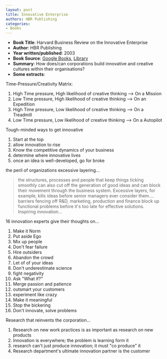 ```yaml
---
layout: post
title: Innovative Enterprise
authors: HBR Publishing
categories:
- Books
---
```



- **Book Title**: Harvard Business Review on the Innovative Enterprise
- **Author**: HBR Publishing
- **Year written/published**: 2003
- **Book Source**: [Google Books](http://books.google.com/books?id=r4taXHHvbpMC&printsec=frontcover&dq=Harvard+Business+Review+on+the+Innovative+Enterprise&cd=1#v=onepage&q=&f=false), [Library](http://catalogue.nlb.gov.sg/cgi-bin/cw_cgi?fullRecord+22323+3002+11802061+1+0)
- **Summary**: How does/can corporations build innovative and creative cultures within their organisations?
- **Some extracts**:

Time-Pressure/Creativity Matrix:

1. High Time pressure, High likelihood of creative thinking --> On a Mission
2. Low Time pressure, High likelihood of creative thinking --> On an Expedition
3. High Time pressure, Low likelihood of creative thinking --> On a Treadmill
4. Low Time pressure, Low likelihood of creative thinking --> On a Autopilot

Tough-minded ways to get innovative

1. Start at the top
2. allow innovation to rise
3. Know the competitive dynamics of your business
4. determine where innovative lives
5. once an idea is well-developed, go for broke

the peril of organizations excessive layering...

> the structures, processes and people that keep things ticking smoothly can also cut off the generation of good ideas and can block their movement through the business system. Excessive layers, for example, kills ideas before senior managers ever consider them.... barriers fencing off R&D, marketing, production and finance block up functional problems before it's too late for effective solutions.
Inspiring innovation...

16 innovation experts give their thoughts on...

1. Make it Norm
2. Put aside Ego
3. Mix up people
4. Don't fear failure
5. Hire outsiders
6. Abandon the crowd
7. Let of of your ideas
8. Don't underestimate science
9. fight negativity
10. Ask "What if?"
11. Merge passion and patience
12. outsmart your customers
13. experiment like crazy
14. Make it meaningful
15. Stop the bickering
16. Don't innovate, solve problems

Research that reinvents the corporation...

1. Research on new work practices is as important as research on new products
2. Innovation is everywhere; the problem is learning form it
3. research can't just produce innovation; it must "co produce" it
4. Research department's ultimate innovation partner is the customer
